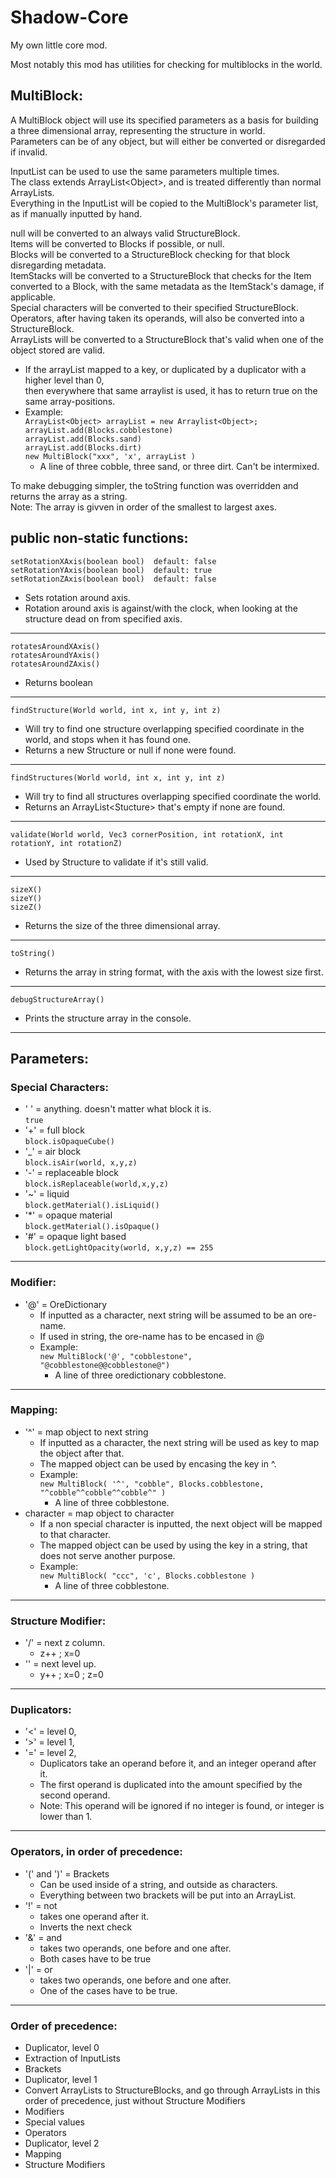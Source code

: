 # Shadow-Core
My own little core mod.

Most notably this mod has utilities for checking for multiblocks in the world.


## MultiBlock:

A MultiBlock object will use its specified parameters as a basis for building a three dimensional array, representing the structure in world.  
Parameters can be of any object, but will either be converted or disregarded if invalid.

InputList can be used to use the same parameters multiple times.  
The class extends ArrayList\<Object\>, and is treated differently than normal ArrayLists.  
Everything in the InputList will be copied to the MultiBlock's parameter list, as if manually inputted by hand.  

null will be converted to an always valid StructureBlock.  
Items will be converted to Blocks if possible, or null.  
Blocks will be converted to a StructureBlock checking for that block disregarding metadata.  
ItemStacks will be converted to a StructureBlock that checks for the Item converted to a Block, with the same metadata as the ItemStack's damage, if applicable.  
Special characters will be converted to their specified StructureBlock.  
Operators, after having taken its operands, will also be converted into a StructureBlock.  
ArrayLists will be converted to a StructureBlock that's valid when one of the object stored are valid.  
  * If the arrayList mapped to a key, or duplicated by a duplicator with a higher level than 0,  
    then everywhere that same arraylist is used, it has to return true on the same array-positions.  
  * Example:  
      `ArrayList<Object> arrayList = new Arraylist<Object>;`  
      `arrayList.add(Blocks.cobblestone)`  
      `arrayList.add(Blocks.sand)`  
      `arrayList.add(Blocks.dirt)`  
      `new MultiBlock("xxx", 'x', arrayList )`  
    * A line of three cobble, three sand, or three dirt. Can't be intermixed.  

To make debugging simpler, the toString function was overridden and returns the array as a string.  
Note: The array is givven in order of the smallest to largest axes.  


## public non-static functions:

```
setRotationXAxis(boolean bool)  default: false  
setRotationYAxis(boolean bool)  default: true  
setRotationZAxis(boolean bool)  default: false  
```
  * Sets rotation around axis.  
  * Rotation around axis is against/with the clock, when looking at the structure dead on from specified axis.  

---

```
rotatesAroundXAxis()  
rotatesAroundYAxis()  
rotatesAroundZAxis()  
```
  * Returns boolean  

---

```
findStructure(World world, int x, int y, int z)  
```
  * Will try to find one structure overlapping specified coordinate in the world, and stops when it has found one.  
  * Returns a new Structure or null if none were found.  

---

```
findStructures(World world, int x, int y, int z)  
```
  * Will try to find all structures overlapping specified coordinate the world.  
  * Returns an ArrayList\<Stucture\> that's empty if none are found.  

---

```
validate(World world, Vec3 cornerPosition, int rotationX, int rotationY, int rotationZ)  
```
  * Used by Structure to validate if it's still valid.  

---

```
sizeX()  
sizeY()  
sizeZ()  
```
  * Returns the size of the three dimensional array.  

---

```
toString()  
```
  * Returns the array in string format, with the axis with the lowest size first.  

---

```
debugStructureArray()  
```
  * Prints the structure array in the console.  

---


## Parameters:  

### Special Characters:  
  * ' ' = anything. doesn\'t matter what block it is.  
    `true`  
  * '+' = full block  
    `block.isOpaqueCube()`
  * '_' = air block  
    `block.isAir(world, x,y,z)`
  * '-' = replaceable block  
    `block.isReplaceable(world,x,y,z)`
  * '~' = liquid  
    `block.getMaterial().isLiquid()`
  * '*' = opaque material  
    `block.getMaterial().isOpaque()`
  * '#' = opaque light based  
    `block.getLightOpacity(world, x,y,z) == 255`  
---

### Modifier:  
  * '@' = OreDictionary  
    * If inputted as a character, next string will be assumed to be an ore-name.    
    * If used in string, the ore-name has to be encased in @  
    * Example:  
      `new MultiBlock('@', "cobblestone", "@cobblestone@@cobblestone@")`
      * A line of three oredictionary cobblestone.
   
---

### Mapping:  
  * '^' = map object to next string  
    * If inputted as a character, the next string will be used as key to map the object after that.  
    * The mapped object can be used by encasing the key in ^. 
    * Example:  
      `new MultiBlock( '^', "cobble", Blocks.cobblestone, "^cobble^^cobble^^cobble^" )`  
      * A line of three cobblestone.  
  * character = map object to character  
    * If a non special character is inputted, the next object will be mapped to that character.  
    * The mapped object can be used by using the key in a string, that does not serve another purpose.  
    * Example:  
      `new MultiBlock( "ccc", 'c', Blocks.cobblestone )`  
      * A line of three cobblestone.  

---
    
### Structure Modifier:  
  * '/' = next z column.  
    * z++ ; x=0  
  * '\' = next level up.  
    * y++ ; x=0 ; z=0  

---

### Duplicators:  
  * '<' = level 0,  
  * '>' = level 1,  
  * '=' = level 2,
    * Duplicators take an operand before it, and an integer operand after it.  
    * The first operand is duplicated into the amount specified by the second operand.  
    * Note: This operand will be ignored if no integer is found, or integer is lower than 1.  

---

### Operators, in order of precedence:  
  * '(' and ')' = Brackets  
    * Can be used inside of a string, and outside as characters.  
    * Everything between two brackets will be put into an ArrayList.  
  * '!' = not       
    * takes one operand after it.  
    * Inverts the next check  
  * '&' = and       
    * takes two operands, one before and one after.  
    * Both cases have to be true  
  * '|' = or  
    * takes two operands, one before and one after.  
    * One of the cases have to be true.  
    
---

### Order of precedence:  
  * Duplicator, level 0  
  * Extraction of InputLists  
  * Brackets  
  * Duplicator, level 1  
  * Convert ArrayLists to StructureBlocks, and go through ArrayLists in this order of precedence, just without Structure Modifiers  
  * Modifiers  
  * Special values  
  * Operators  
  * Duplicator, level 2  
  * Mapping  
  * Structure Modifiers  

